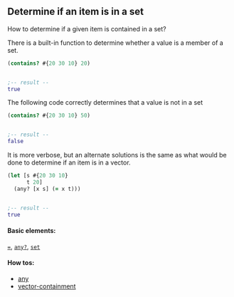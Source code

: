 <!---
  This markdown file was generated. Do not edit.
  -->

## Determine if an item is in a set

How to determine if a given item is contained in a set?

There is a built-in function to determine whether a value is a member of a set.

```clojure
(contains? #{20 30 10} 20)


;-- result --
true
```

The following code correctly determines that a value is not in a set

```clojure
(contains? #{20 30 10} 50)


;-- result --
false
```

It is more verbose, but an alternate solutions is the same as what would be done to determine if an item is in a vector.

```clojure
(let [s #{20 30 10}
      t 20]
  (any? [x s] (= x t)))


;-- result --
true
```

#### Basic elements:

[`=`](../halite-basic-syntax-reference.md#=), [`any?`](../halite-basic-syntax-reference.md#any?), [`set`](../halite-basic-syntax-reference.md#set)

#### How tos:

* [any](any.md)
* [vector-containment](vector-containment.md)


